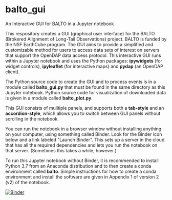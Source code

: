 # balto_gui
An Interactive GUI for BALTO in a Jupyter notebook

This respository creates a GUI (graphical user interface) for the BALTO (Brokered Alignment of Long-Tail Observations) project. BALTO is funded by the NSF EarthCube program. The GUI aims to provide a simplified and customizable method for users to access data sets of interest on servers that support the OpenDAP data access protocol. This interactive GUI runs within a Jupyter notebook and uses the Python packages: <b>ipywidgets</b> (for widget controls), <b>ipyleaflet</b> (for interactive maps) and <b>pydap</b> (an OpenDAP client).

The Python source code to create the GUI and to process events is in a module called <b>balto_gui.py</b> that must be found in the same directory as this Jupyter notebook.  Python source code for visualization of downloaded data is given in a module called <b>balto_plot.py</b>.

This GUI consists of mulitiple panels, and supports both a <b>tab-style</b> and an <b>accordion-style</b>, which allows you to switch between GUI panels without scrolling in the notebook.

You can run the notebook in a browser window without installing anything on your computer, using something called Binder. Look for the Binder icon below and a link labeled "Launch Binder".  This sets up a server in the cloud that has all the required dependencies and lets you run the notebook on that server.  (Sometimes this takes a while, however.)

To run this Jupyter notebook without Binder, it is recommended to install Python 3.7 from an Anaconda distribution and to then create a conda environment called <b>balto</b>. Simple instructions for how to create a conda environment and install the software are given in Appendix 1 of version 2 (v2) of the notebook.

[![Binder](https://mybinder.org/badge_logo.svg)](https://mybinder.org/v2/gh/peckhams/balto_gui/master?filepath=BALTO_GUI_v2.ipynb)
<br>


